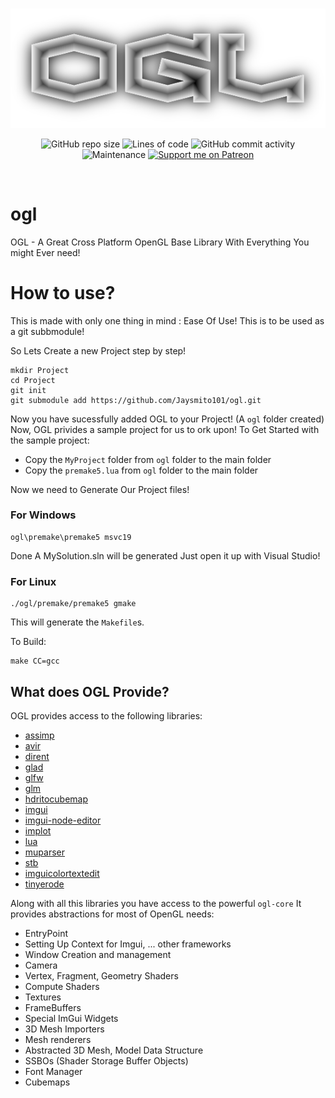 <br/>
<p align="center">
    <img src="https://raw.githubusercontent.com/Jaysmito101/ogl/master/ReadmeHeader.gif" border="0"></
</p>

<br/>
<p align="center">
  <img alt="GitHub repo size" src="https://img.shields.io/github/repo-size/Jaysmito101/ogl?style=for-the-badge">
  <img alt="Lines of code" src="https://img.shields.io/tokei/lines/github/Jaysmito101/ogl?style=for-the-badge">
  <img alt="GitHub commit activity" src="https://img.shields.io/github/commit-activity/w/Jaysmito101/ogl?style=for-the-badge">
    <br>
    <img alt="Maintenance" src="https://img.shields.io/maintenance/yes/2022?style=for-the-badge">
    <a href="https://patreon.com/jaysmito101"><img src="https://img.shields.io/endpoint.svg?url=https%3A%2F%2Fshieldsio-patreon.vercel.app%2Fapi%3Fusername%3Djaysmito101%26type%3Dpledges&style=for-the-badge" alt="Support me on Patreon" /></a>
</p>
<br/>


# ogl
OGL - A Great Cross Platform OpenGL Base Library With Everything You might Ever need!

# How to use?

This is made with only one thing in mind : Ease Of Use!
This is to be used as a git subbmodule!

So Lets Create a new Project step by step!

    mkdir Project
    cd Project
    git init
    git submodule add https://github.com/Jaysmito101/ogl.git

Now you have sucessfully added OGL to your Project! (A ```ogl``` folder created)
Now, OGL privides a sample project for us to ork upon!
To Get Started with the sample project:

 * Copy the ```MyProject``` folder from ```ogl``` folder to the main folder
 * Copy the ```premake5.lua``` from ```ogl``` folder to the main folder
 
Now we need to Generate Our Project files!

### For Windows

    ogl\premake\premake5 msvc19

Done A MySolution.sln will be generated Just open it up with Visual Studio!

### For Linux

    ./ogl/premake/premake5 gmake

This will generate the ```Makefile```s.

To Build:

    make CC=gcc
    
## What does OGL Provide?

OGL provides access to the following libraries:

 * [assimp]()
 * [avir]()
 * [dirent]()
 * [glad]()
 * [glfw]()
 * [glm]()
 * [hdritocubemap]()
 * [imgui]()
 * [imgui-node-editor]()
 * [implot]()
 * [lua]()
 * [muparser]()
 * [stb]()
 * [imguicolortextedit]()
 * [tinyerode]()

Along with all this libraries you have access to the powerful ```ogl-core```
It provides abstractions for most of OpenGL needs:

 * EntryPoint
 * Setting Up Context for Imgui, ... other frameworks
 * Window Creation and management
 * Camera
 * Vertex, Fragment, Geometry Shaders
 * Compute Shaders
 * Textures
 * FrameBuffers
 * Special ImGui Widgets
 * 3D Mesh Importers
 * Mesh renderers
 * Abstracted 3D Mesh, Model Data Structure
 * SSBOs (Shader Storage Buffer Objects)
 * Font Manager
 * Cubemaps
